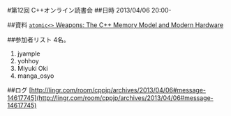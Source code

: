 #第12回 C++オンライン読書会
##日時
2013/04/06 20:00-


##資料
[`atomic<>` Weapons: The C++ Memory Model and Modern Hardware](http://herbsutter.com/2013/02/11/atomic-weapons-the-c-memory-model-and-modern-hardware/)


##参加者リスト
4名。

1. jyample
2. yohhoy
3. Miyuki Oki
4. manga_osyo


##ログ
[http://lingr.com/room/cppjp/archives/2013/04/06#message-14617745](http://lingr.com/room/cppjp/archives/2013/04/06#message-14617745)


